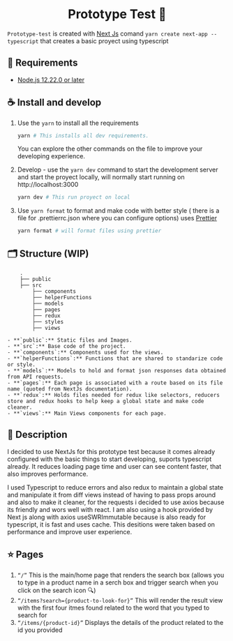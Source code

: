 <h1 align="center">
   Prototype Test 📖 
</h1>

`Prototype-test` is created with [Next Js](https://nextjs.org/docs/api-reference/create-next-app) comand `yarn create next-app --typescript` that creates a basic proyect using typescript


## 💾 Requirements

- [Node.js 12.22.0 or later](https://nodejs.org/en/)

## ☕️ Install and develop

1. Use the `yarn` to install all the requirements 

    ```bash
    yarn # This installs all dev requirements.
    ```

    You can explore the other commands on the file to improve your developing experience.

2. Develop - use the `yarn dev` command to start the development server and start the proyect locally, will normally start running on http://localhost:3000

    ```bash
    yarn dev # This run proyect on local 
    ```

3. Use `yarn format`  to format and make code with better style ( there is a file for .prettierrc.json where you can configure options) uses [Prettier](https://prettier.io/docs/en/index.html)

    ```bash
    yarn format # will format files using prettier
    ```

## 🗂 Structure (WIP)
```
    .
    ├── public
    ├── src
        ├── components
        ├── helperFunctions
        ├── models
        ├── pages
        ├── redux
        ├── styles
        ├── views
```

    - **`public`:** Static files and Images.
    - **`src`:** Base code of the project.
    - **`components`:** Components used for the views.
    - **`helperFunctions`:** Functions that are shared to standarize code or style.
    - **`models`:** Models to hold and format json responses data obtained from API requests.
    - **`pages`:** Each page is associated with a route based on its file name (quoted from NextJs documentation).
    - **`redux`:** Holds files needed for redux like selectors, reducers store and redux hooks to help keep a global state and make code cleaner.
    - **`views`:** Main Views components for each page.


## 🧪 Description
  I decided to use NextJs for this prototype test because it comes already configured with the basic things to start developing, suports typescript already. It reduces loading page time and user can see content faster, that also improves performance.

  I used Typescript to reduce errors and also redux to maintain a global state and manipulate it from diff views instead of having to pass props around and also to make it cleaner, for the requests i decided to use axios because its friendly and wors well with react. I am also using a hook provided by Next js along with axios useSWRImmutable because is also ready for typescript, it is fast and uses cache. This desitions were taken based on performance and improve user experience.

## ⭐️ Pages

1. ​`​“/”` 
   This is the main/home page that renders the search box (allows you to type in a product name in a serch box and trigger search when you click on the search icon 🔍)
2. `​“/items?search={product-to-look-for}”` 
    This will render the result view with the first four itmes found related to the word that you typed to search for
3. `​“/items/{product-id}”` 
    Displays the details of the product related to the id you provided

